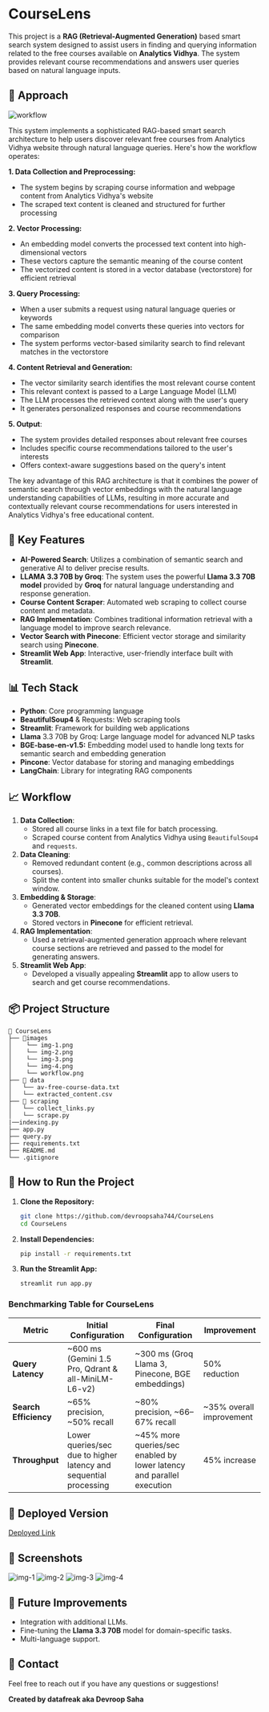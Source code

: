 # CourseLens

This project is a **RAG (Retrieval-Augmented Generation)** based smart search system designed to assist users in finding and querying information related to the free courses available on **Analytics Vidhya**. The system provides relevant course recommendations and answers user queries based on natural language inputs.

## 🧭 Approach
![workflow](images/workflow.jpg)

This system implements a sophisticated RAG-based smart search architecture to help users discover relevant free courses from Analytics Vidhya website through natural language queries. Here's how the workflow operates:

**1. Data Collection and Preprocessing:**
- The system begins by scraping course information and webpage content from Analytics Vidhya's website
- The scraped text content is cleaned and structured for further processing

**2. Vector Processing:**
- An embedding model converts the processed text content into high-dimensional vectors
- These vectors capture the semantic meaning of the course content
- The vectorized content is stored in a vector database (vectorstore) for efficient retrieval

**3. Query Processing:**
- When a user submits a request using natural language queries or keywords
- The same embedding model converts these queries into vectors for comparison
- The system performs vector-based similarity search to find relevant matches in the vectorstore

**4. Content Retrieval and Generation:**
- The vector similarity search identifies the most relevant course content
- This relevant context is passed to a Large Language Model (LLM)
- The LLM processes the retrieved context along with the user's query
- It generates personalized responses and course recommendations

**5. Output**:
- The system provides detailed responses about relevant free courses
- Includes specific course recommendations tailored to the user's interests
- Offers context-aware suggestions based on the query's intent

The key advantage of this RAG architecture is that it combines the power of semantic search through vector embeddings with the natural language understanding capabilities of LLMs, resulting in more accurate and contextually relevant course recommendations for users interested in Analytics Vidhya's free educational content.

## 🌟 Key Features
- **AI-Powered Search**: Utilizes a combination of semantic search and generative AI to deliver precise results.
- **LLAMA 3.3 70B by Groq**: The system uses the powerful **Llama 3.3 70B model** provided by **Groq** for natural language understanding and response generation.
- **Course Content Scraper**: Automated web scraping to collect course content and metadata.
- **RAG Implementation**: Combines traditional information retrieval with a language model to improve search relevance.
- **Vector Search with Pinecone**: Efficient vector storage and similarity search using **Pinecone**.
- **Streamlit Web App**: Interactive, user-friendly interface built with **Streamlit**.

## 📊 Tech Stack
- **Python**: Core programming language
- **BeautifulSoup4** & Requests: Web scraping tools
- **Streamlit**: Framework for building web applications
- **Llama** 3.3 70B by Groq: Large language model for advanced NLP tasks
- **BGE-base-en-v1.5:** Embedding model used to handle long texts for semantic search and embedding generation
- **Pincone**: Vector database for storing and managing embeddings
- **LangChain**: Library for integrating RAG components


## 📈 Workflow
1. **Data Collection**:
   - Stored all course links in a text file for batch processing.
   - Scraped course content from Analytics Vidhya using `BeautifulSoup4` and `requests`.
2. **Data Cleaning**:
   - Removed redundant content (e.g., common descriptions across all courses).
   - Split the content into smaller chunks suitable for the model's context window.
3. **Embedding & Storage**:
   - Generated vector embeddings for the cleaned content using **Llama 3.3 70B**.
   - Stored vectors in **Pinecone** for efficient retrieval.
4. **RAG Implementation**:
   - Used a retrieval-augmented generation approach where relevant course sections are retrieved and passed to the model for generating answers.
5. **Streamlit Web App**:
   - Developed a visually appealing **Streamlit** app to allow users to search and get course recommendations.

## 📦 Project Structure
```plaintext
📂 CourseLens
├── 📂images
│    └── img-1.png
│    └── img-2.png
│    └── img-3.png
│    └── img-4.png
│    └── workflow.png
├── 📂 data
│   └── av-free-course-data.txt
│   └── extracted_content.csv
├── 📂 scraping
│   └── collect_links.py
│   └── scrape.py
|──indexing.py
├── app.py
├── query.py
├── requirements.txt
├── README.md
└── .gitignore
```

## 🎯 How to Run the Project
1. **Clone the Repository:**
   ```bash
   git clone https://github.com/devroopsaha744/CourseLens
   cd CourseLens
   ```
2. **Install Dependencies:**
   ```bash
   pip install -r requirements.txt
   ```
3. **Run the Streamlit App:**
   ```bash
   streamlit run app.py
   ```
### **Benchmarking Table for CourseLens**  

| **Metric**                | **Initial Configuration**                                             | **Final Configuration**                                             | **Improvement**                |  
|---------------------------|-----------------------------------------------------------------------|----------------------------------------------------------------------|-------------------------------|  
| **Query Latency**         | ~600 ms (Gemini 1.5 Pro, Qdrant & all-MiniLM-L6-v2)                        | ~300 ms (Groq Llama 3, Pinecone, BGE embeddings)                       | 50% reduction                 |  
| **Search Efficiency**     | ~65% precision, ~50% recall                                          | ~80% precision, ~66–67% recall                                       | ~35% overall improvement      |  
| **Throughput**            | Lower queries/sec due to higher latency and sequential processing     | ~45% more queries/sec enabled by lower latency and parallel execution  | 45% increase                  |

## 🚀 Deployed Version
[Deployed Link](https://huggingface.co/spaces/datafreak/CoureLens)

## 📸 Screenshots
![img-1](images/img-1.png)
![img-2](images/img-2.png)
![img-3](images/img-3.png)
![img-4](images/img-4.png)

## 🤖 Future Improvements
- Integration with additional LLMs.
- Fine-tuning the **Llama 3.3 70B** model for domain-specific tasks.
- Multi-language support.

## 📧 Contact
Feel free to reach out if you have any questions or suggestions!

**Created by datafreak aka Devroop Saha**

